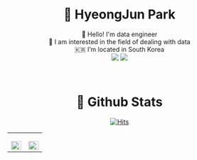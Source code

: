 <div align="center">
  
  # 🙇 HyeongJun Park
  👋 Hello! I'm data engineer <br>
  🤩 I am interested in the field of dealing with data<br>
  🇰🇷 I’m located in South Korea<br>
  <a href="mailto:khuphj@gmail.com"><img src="https://img.shields.io/badge/Gmail-D14836?style=for-the-badge&logo=gmail&logoColor=white&link=mailto:khuphj@gmail.com"/></a>
<a href="https://velog.io/@devhyung"><img src="http://img.shields.io/badge/-Velog-20c997?style=for-the-badge&link=https://velog.io/@devhyung"/></a><br>
  <br><br> 
  <!--
   # 🛠️ Tech stack
  <img src="https://img.shields.io/badge/Python-3776AB?style=for-the-badge&logo=Python&logoColor=white">
  <img src="https://img.shields.io/badge/c++-00599C?style=for-the-badge&logo=c%2B%2B&logoColor=white">
  <img src="https://img.shields.io/badge/html5-E34F26?style=for-the-badge&logo=html5&logoColor=white">
  <img src="https://img.shields.io/badge/css-1572B6?style=for-the-badge&logo=css3&logoColor=white">
  <img src="https://img.shields.io/badge/javascript-F7DF1E?style=for-the-badge&logo=javascript&logoColor=black"><br>
  <img src="https://img.shields.io/badge/mysql-4479A1?style=for-the-badge&logo=mysql&logoColor=white">
  <img src="https://img.shields.io/badge/mongoDB-47A248?style=for-the-badge&logo=MongoDB&logoColor=white">
  <img src="https://img.shields.io/badge/react-61DAFB?style=for-the-badge&logo=react&logoColor=black">
  <img src="https://img.shields.io/badge/node.js-339933?style=for-the-badge&logo=Node.js&logoColor=white">
  <img src="https://img.shields.io/badge/amazonaws-232F3E?style=for-the-badge&logo=amazonaws&logoColor=white"><br>
  <img src="https://img.shields.io/badge/amazondynamodb-4053D6?style=for-the-badge&logo=amazondynamodb&logoColor=white">
  <img src="https://img.shields.io/badge/git-F05032?style=for-the-badge&logo=git&logoColor=white">
  <img src="https://img.shields.io/badge/github-181717?style=for-the-badge&logo=github&logoColor=white">
  <br><br>
-->
  # 🧐 Github Stats  
  [![Hits](https://hits.seeyoufarm.com/api/count/incr/badge.svg?url=https%3A%2F%2Fgithub.com%2Fdevhyung%2F&count_bg=%23418210&title_bg=%23FF0000&icon=highly.svg&icon_color=%23FDFDFD&title=Thanks&edge_flat=false)](https://hits.seeyoufarm.com)

  <table><tr><td valign="top" width="50%">

  [<img src="https://github-readme-stats.vercel.app/api?username=devhyung&hide=contribs,prs,issues&show_icons=true&theme=tokyonight" align="left" style="width: 100%" />](https://github.com/devhyung)

  </td><td valign="top" width="50%">

  [<img src="https://github-readme-stats.vercel.app/api/top-langs/?username=devhyung&layout=demo&theme=tokyonight" align="left" style="width: 100%" />](https://github.com/devhyung)

  </td></tr></table>  

<!---
![HJ.Park github stats](https://github-readme-stats.vercel.app/api?username=devhyung&hide=contribs,prs,issues&show_icons=true&theme=tokyonight)
![Top Langs](https://github-readme-stats.vercel.app/api/top-langs/?username=devhyung&layout=demo&theme=tokyonight)

DevHyung/DevHyung is a ✨ special ✨ repository because its `README.md` (this file) appears on your GitHub profile.
You can click the Preview link to take a look at your changes.
--->
</div>
